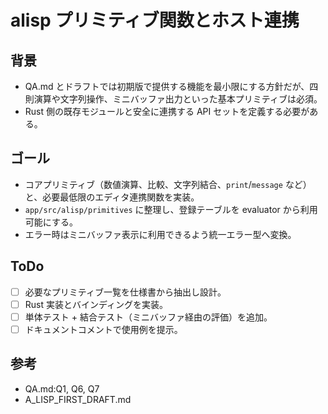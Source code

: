 # alisp プリミティブ関数とホスト連携

## 背景
- QA.md とドラフトでは初期版で提供する機能を最小限にする方針だが、四則演算や文字列操作、ミニバッファ出力といった基本プリミティブは必須。
- Rust 側の既存モジュールと安全に連携する API セットを定義する必要がある。

## ゴール
- コアプリミティブ（数値演算、比較、文字列結合、`print`/`message` など）と、必要最低限のエディタ連携関数を実装。
- `app/src/alisp/primitives` に整理し、登録テーブルを evaluator から利用可能にする。
- エラー時はミニバッファ表示に利用できるよう統一エラー型へ変換。

## ToDo
- [ ] 必要なプリミティブ一覧を仕様書から抽出し設計。
- [ ] Rust 実装とバインディングを実装。
- [ ] 単体テスト + 結合テスト（ミニバッファ経由の評価）を追加。
- [ ] ドキュメントコメントで使用例を提示。

## 参考
- QA.md:Q1, Q6, Q7
- A_LISP_FIRST_DRAFT.md

